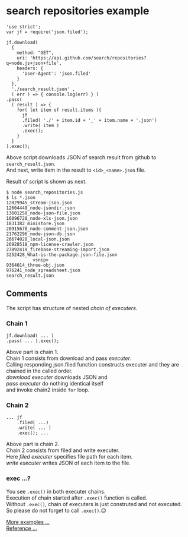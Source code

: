 # search repositories example
````
'use strict';
var jf = require('json.filed');

jf.download(
  {
    method: "GET",
    uri: 'https://api.github.com/search/repositories?q=node.js+json+file',
    headers: {
      'User-Agent': 'json.filed'
    }
  },
  './search_result.json' ,
  ( err ) => { console.log(err) } )
.pass(
  ( result ) => {
    for( let item of result.items ){
      jf
      .filed( './' + item.id + '_' + item.name + '.json')
      .write( item )
      .exec();
    }
  }
).exec();
````
Above script downloads JSON of search result from github to `search_result.json`.<br/>
And next, write item in the result to `<id>_<name>.json` file.<br/>

Result of script is shown as next.
````
$ node search_repositories.js 
$ ls *.json
12029945_stream-json.json
12604449_node-jsondir.json
13601258_node-json-file.json
16096720_node-xls-json.json
1831382_ministore.json
20915670_node-comment-json.json
21762296_node-json-db.json
26674028_local-json.json
26928518_npm-license-crawler.json
27892419_firebase-streaming-import.json
3252428_What-is-the-package.json-file.json
          <snip>
9364014_three-obj.json
976241_node_spreadsheet.json
search_result.json
````

## Comments

The script has structure of nested *chain of executers*.

### Chain 1
 ```
jf.download( ... )
.pass( ... ).exec();
 ```
Above part is chain 1.<br/>
Chain 1 consists from download and pass *executer*.<br/>
Calling responding json.filed function constructs executer and they are chained in the called order.<br/> 
*download executer* downloads JSON and <br/>
*pass executer* do nothing identical itself <br/>
and invoke chain2 inside `for` loop.


### Chain 2
````
... jf
    .filed( ...)
    .write( ... )
    .exec(); ...
````
Above part is chain 2.<br/>
Chain 2 consists from filed and write executer.<br/>
Here *filed executer* specifies file path for each item.<br/>
*write executer* writes JSON of each item to the file.

### exec ...?
You see `.exec()` in both executer chains.<br/>
Execution of chain started after `.exec()` function is called.<br/>
Without `.exec()`, chain of executers is just construted and not executed.<br/>
So please do not forget to call `.exec()`.😉

[More examples ...](./examples.md)<br/>
[Reference ...](/reference.md)
